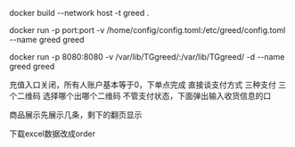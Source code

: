 docker build --network host  -t greed .

docker run -p port:port -v /home/config/config.toml:/etc/greed/config.toml --name greed greed


docker run -p 8080:8080 -v /var/lib/TGgreed/:/var/lib/TGgreed/ -d --name greed greed


<!-- TODO -->
充值入口关闭，所有人账户基本等于0，下单点完成 直接谈支付方式 三种支付 三个二维码 选择哪个出哪个二维码 不管支付状态，下面弹出输入收货信息的口

商品展示先展示几条，剩下的翻页显示

下载excel数据改成order

